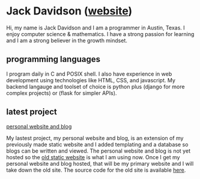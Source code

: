 # Jack Davidson ([website](https://jack-davidson.github.io/site/))
Hi, my name is Jack Davidson and I am a programmer in Austin, Texas.
I enjoy computer science & mathematics. I have a strong passion for
learning and I am a strong believer in the growth mindset.

## programming languages
I program daily in C and POSIX shell. I also have experience in web development
using technologies like HTML, CSS, and javascript. My backend langauge and
toolset of choice is python plus (django for more complex projects) or (flask
for simpler APIs).

## latest project
[personal website and blog](https://github.com/jack-davidson/jackdavidson)


My lastest project, my personal website and blog, is an extension of my
previously made static website and I added templating and a database so blogs
can be written and viewed. The personal website and blog is not yet hosted
so the [old static website](https://jack-davidson.github.io/site/) is what
I am using now. Once I get my personal website and blog hosted, that will
be my primary website and I will take down the old site. The source code for
the old site is available [here](https://github.com/jack-davidson/site).
